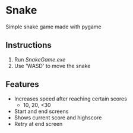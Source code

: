 # Snake
Simple snake game made with pygame

## Instructions
1. Run *SnakeGame.exe*
2. Use 'WASD' to move the snake

## Features
* Increases speed after reaching certain scores
  * 10, 20, <30
* Start and end screens
* Shows current score and highscore
* Retry at end screen
